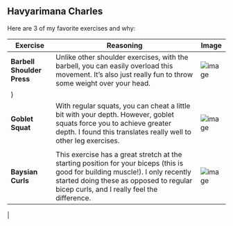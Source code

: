 ## Havyarimana Charles

Here are 3 of my favorite exercises and why:

| Exercise             | Reasoning  | Image |
|----------------------|-----------|-------|
| **Barbell Shoulder Press** | Unlike other shoulder exercises, with the barbell, you can easily overload this movement. It’s also just really fun to throw some weight over your head. | ![image](https://github.com/user-attachments/assets/b04ec2e1-3fc6-4b38-9acb-63661078ba3b)
)|
| **Goblet Squat** | With regular squats, you can cheat a little bit with your depth. However, goblet squats force you to achieve greater depth. I found this translates really well to other leg exercises. | ![image](https://github.com/user-attachments/assets/3412254e-1a87-4cbc-82b2-d0f8aca1c0f6)
 ||
| **Baysian Curls** | This exercise has a great stretch at the starting position for your biceps (this is good for building muscle!). I only recently started doing these as opposed to regular bicep curls, and I really feel the difference. | ![image](https://github.com/user-attachments/assets/dbd398d7-8fd1-4d61-9187-89dc25bece2c)
 |
